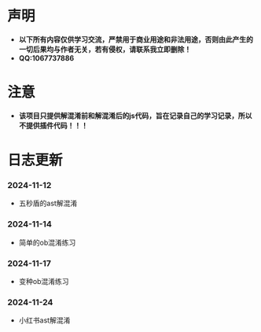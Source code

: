#  声明

- **以下所有内容仅供学习交流，严禁用于商业用途和非法用途，否则由此产生的一切后果均与作者无关，若有侵权，请联系我立即删除！**
- **QQ:1067737886**

# 注意

- **该项目只提供解混淆前和解混淆后的js代码，旨在记录自己的学习记录，所以不提供插件代码！！！**

#  日志更新

### 2024-11-12

- 五秒盾的ast解混淆

### 2024-11-14

- 简单的ob混淆练习

### 2024-11-17

- 变种ob混淆练习

### 2024-11-24

- 小红书ast解混淆
